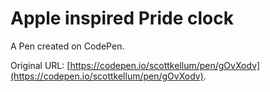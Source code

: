 # Apple inspired Pride clock

A Pen created on CodePen.

Original URL: [https://codepen.io/scottkellum/pen/gOvXodv](https://codepen.io/scottkellum/pen/gOvXodv).

